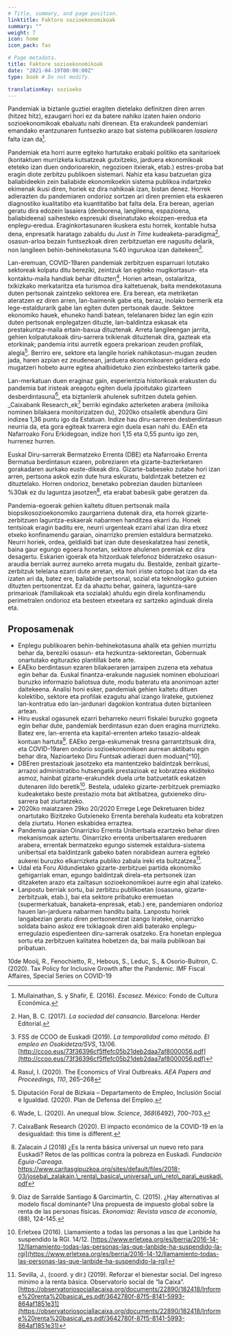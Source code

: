 ```yaml
---
# Title, summary, and page position.
linktitle: Faktore sozioekonomikoak
summary: ""
weight: 7
icon: home
icon_pack: fas

# Page metadata.
title: Faktore sozioekonomikoak
date: "2021-04-19T00:00:00Z"
type: book # Do not modify.

translationKey: sozioeko
---
```


    

Pandemiak ia biztanle guztiei eragiten dietelako definitzen diren arren (hitzez hitz), ezaugarri hori ez da batere nahiko izaten haien ondorio sozioekonomikoak ebaluatu nahi direnean. Eta erakundeek pandemiari emandako erantzunaren funtsezko arazo bat sistema publikoaren _lasaiera_ falta izan da[^1].

Pandemiak eta horri aurre egiteko hartutako erabaki politiko eta sanitarioek (kontaktuen murrizketa kutsatzeak gutxitzeko, jarduera ekonomikoak eteteko izan duen ondorioarekin, negozioen itxierak, etab.) estres-proba bat eragin diote zerbitzu publikoen sistemari. Nahiz eta kasu batzuetan giza baliabideekin zein baliabide ekonomikoekin sistema publikoa indartzeko ekimenak ikusi diren, horiek ez dira nahikoak izan, bistan denez. Horrek adierazten du pandemiaren ondorioz sortzen ari diren premien eta eskaeren diagnostiko kualitatibo eta kuantitatibo bat falta dela. Era berean, agerian geratu dira edozein lasaiera (denborena, langileena, espazioena, baliabideena) saihesteko espresuki diseinatutako ekoizpen-eredua eta enplegu-eredua. Eraginkortasunaren ikuskera estu horrek, kontable hutsa dena, enpresatik haratago zabaldu du _Just in Time_ kudeaketa-paradigma[^2], osasun-arloa bezain funtsezkoak diren zerbitzuetan ere nagusitu delarik, non langileen behin-behinekotasuna %40 ingurukoa izan daitekeen[^3].

Lan-eremuan, COVID-19aren pandemiak zerbitzuen esparruari lotutako sektoreak kolpatu ditu bereziki, zeintzuk lan egiteko mugikortasun- eta kontaktu-maila handiak behar dituzten[^4]. Horien artean, ostalaritza, txikizkako merkataritza eta turismoa dira kaltetuenak, baita mendekotasuna duten pertsonak zaintzeko sektorea ere. Era berean, eta metriketan ateratzen ez diren arren, lan-baimenik gabe eta, beraz, inolako bermerik eta lege-estaldurarik gabe lan egiten duten pertsonak daude. Sektore ekonomiko hauek, ehuneko handi batean, telelanaren bidez lan egin ezin duten pertsonak enplegatzen dituzte, lan-baldintza eskasak eta prestakuntza-maila ertain-baxua dituztenak. Arreta langileengan jarrita, gehien kolpatutakoak diru-sarrera txikienak dituztenak dira, gazteak eta etorkinak; pandemia iritsi aurretik egoera prekarioan zeuden profilak, alegia[^5]. Berriro ere, sektore eta langile horiek nahikotasun-mugan zeuden jada, haren azpian ez zeudenean, jarduera ekonomikoaren geldiera edo mugatzeri hobeto aurre egitea ahalbidetuko zien ezinbesteko tarterik gabe.

Lan-merkatuan duen eraginaz gain, esperientzia historikoak erakusten du pandemia bat iristeak areagotu egiten duela jipoitutako gizarteen desberdintasuna[^6], eta biztanlerik ahulenek sufritzen dutela gehien. _Caixabank Research_ek[^7] berriki egindako azterketen arabera (milioika nominen bilakaera monitorizatzen du), 2020ko otsailetik abendura Gini indizea 1,36 puntu igo da Estatuan. Indize hau diru-sarreren desberdintasun neurria da, eta gora egiteak txarrera egin duela esan nahi du. EAEn eta Nafarroako Foru Erkidegoan, indize hori 1,15 eta 0,55 puntu igo zen, hurrenez hurren.

Euskal Diru-sarrerak Bermatzeko Errenta (DBE) eta Nafarroako Errenta Bermatua berdintasun ezaren, pobreziaren eta gizarte-bazterketaren gorakadaren aurkako euste-dikeak dira. Gizarte-babeseko zutabe hori izan arren, pertsona askok ezin dute hura eskuratu, baldintzak betetzen ez dituztelako. Horren ondorioz, benetako pobrezian dauden biztanleen %30ak ez du laguntza jasotzen[^8], eta erabat babesik gabe geratzen da.

Pandemia-egoerak gehien kaltetu dituen pertsonak maila biopsikosozioekonomiko zaurgarriena dutenak dira, eta horrek gizarte-zerbitzuen laguntza-eskaerak nabarmen handitzea ekarri du. Honek tentsioak eragin baditu ere, neurri urgenteak ezarri ahal izan dira etxez etxeko konfinamendu garaian, oinarrizko premien estaldura bermatzeko. Neurri horiek, ordea, geldialdi bat izan dute deseskalatzea hasi zenetik, baina gaur egungo egoera honetan, sektore ahulenen premiak ez dira desagertu. Eskarien igoerak eta hitzorduak telefonoz bideratzeko osasun-araudia berriak aurrez aurreko arreta mugatu du. Bestalde, zenbait gizarte-zerbitzuk telelana ezarri dute arretan, eta hori iriste oztopo bat izan da eta izaten ari da, batez ere, baliabide pertsonal, sozial eta teknologiko gutxien dituzten pertsonentzat. Ez da ahaztu behar, gainera, laguntza-sare primarioak (familiakoak eta sozialak) ahuldu egin direla konfinamendu perimetralen ondorioz eta besteen etxeetara ez sartzeko aginduak direla eta.

## Proposamenak 

- Enplegu publikoaren behin-behinekotasuna ahalik eta gehien murriztu behar da, bereziki osasun- eta hezkuntza-sektoreetan, Gobernuak onartutako egiturazko plantillak bete arte.
- EAEko berdintasun ezaren bilakaeraren jarraipen zuzena eta xehatua egin behar da. Euskal finantza-erakunde nagusiek nominen eboluzioari buruzko informazio baliotsua dute, modu bateratu eta anonimoan azter daitekeena. Analisi honi esker, pandemiak gehien kaltetu dituen kolektibo, sektore eta profilak ezagutu ahal izango lirateke, gutxienez lan-kontratua edo lan-jardunari dagokion kontratua duten biztanleen artean.
- Hiru euskal ogasunek ezarri beharreko neurri fiskalei buruzko gogoeta egin behar dute, pandemiak berdintasun ezan duen eragina murrizteko. Batez ere, lan-errenta eta kapital-errenten arteko tasazio-aldeak kontuan hartuta[^9]. EAEko zerga-eskumenak tresna garrantzitsuak dira, eta COVID-19aren ondorio sozioekonomikoen aurrean aktibatu egin behar dira, Nazioarteko Diru Funtsak adierazi duen moduan[^10].
- DBEren prestazioak jasotzeko eta mantentzeko baldintzak berrikusi, arrazoi administratibo hutsengatik prestazioak ez kobratzea ekiditeko asmoz, hainbat gizarte-erakundek duela urte batzuetatik eskatzen dutenaren ildo beretik[^11]. Bestela, udaleko gizarte-zerbitzuek premiazko kudeaketako beste prestazio mota bat aktibatzea, gutxieneko diru-sarrera bat ziurtatzeko.
- 2020ko maiatzaren 29ko 20/2020 Errege Lege Dekretuaren bidez onartutako Bizitzeko Gutxieneko Errenta berehala kudeatu eta kobratzen dela ziurtatu. Honen eskabidea erraztea.
- Pandemia garaian Oinarrizko Errenta Unibertsala ezartzeko behar diren mekanismoak aztertu. Oinarrizko errenta unibertsalaren ereduaren arabera, errentak bermatzeko egungo sistemek estaldura-sistema unibertsal eta baldintzarik gabeko baten norabidean aurrera egiteko aukerei buruzko elkarrizketa publiko zabala ireki eta bultzatzea[^12].
- Udal eta Foru Aldundietako gizarte-zerbitzuei partida ekonomiko gehigarriak eman, egungo baldintzak direla-eta pertsonek izan ditzaketen arazo eta zailtasun sozioekonomikoei aurre egin ahal izateko.
- Lanpostu berriak sortu, bai zerbitzu publikoetan (osasuna, gizarte-zerbitzuak, etab.), bai eta sektore pribatuko eremuetan (supermerkatuak, banaketa-enpresak, etab.) ere, pandemiaren ondorioz hauen lan-jarduera nabarmen handitu baita. Lanpostu horiek langabezian geratu diren pertsonentzat izango lirateke, oinarrizko soldata baino askoz ere txikiagoak diren aldi baterako enplegu-erregulazio espedienteen diru-sarrerak osatzeko. Era honetan enplegua sortu eta zerbitzuen kalitatea hobetzen da, bai maila publikoan bai pribatuan.
    

  

[^1]: Mullainathan, S. y Shafir, E. (2016). _Escasez_. México: Fondo de Cultura Económica.

[^2]: Han, B. C. (2017). _La sociedad del cansancio_. Barcelona: Herder Editorial.

[^3]: FSS de CCOO de Euskadi (2019). _La temporalidad como método. El empleo en Osakidetza/SVS_, 13/06. [http://ccoo.eus/73f36396cf5ffefc05b21deb2daa7af8000056.pdf](http://ccoo.eus/73f36396cf5ffefc05b21deb2daa7af8000056.pdf)

[^4]: Rasul, I. (2020). The Economics of Viral Outbreaks. _AEA Papers and Proceedings_, _110_, 265–268

[^5]: Diputación Foral de Bizkaia – Departamento de Empleo, Inclusión Social e Igualdad. (2020). Plan de Defensa del Empleo.

[^6]: Wade, L. (2020). An unequal blow. _Science_, _368_(6492), 700–703.

[^7]: CaixaBank Research (2020). El impacto económico de la COVID-19 en la desigualdad: this time is different.

[^8]: Zalacain J (2018) ¿Es la renta básica universal un nuevo reto para Euskadi? Retos de las políticas contra la pobreza en Euskadi. _Fundación Eguia-Careaga._ https://www.caritasgipuzkoa.org/sites/default/files/2018-03/joseba\_zalakain.\_renta\_basica\_universal\_un\_reto\_para\_euskadi.pdf

[^9]: Díaz de Sarralde Santiago & Garcimartín, C. (2015). ¿Hay alternativas al modelo fiscal dominante? Una propuesta de impuesto global sobre la renta de las personas físicas. _Ekonomiaz: Revista vasca de economía_, (88), 124-145.

10de Mooij, R., Fenochietto, R., Hebous, S., Leduc, S., & Osorio-Buitron, C. (2020). Tax Policy for Inclusive Growth after the Pandemic. IMF Fiscal Affaires, Special Series on COVID-19

[^11]: Erletxea (2016). Llamamiento a todas las personas a las que Lanbide ha suspendido la RGI. 14/12. [https://www.erletxea.org/es/berria/2016-14-12/llamamiento-todas-las-personas-las-que-lanbide-ha-suspendido-la-rgi](https://www.erletxea.org/es/berria/2016-14-12/llamamiento-todas-las-personas-las-que-lanbide-ha-suspendido-la-rgi)

[^12]: Sevilla, J., (coord. y dir.) (2019). Reforzar el bienestar social. Del ingreso mínimo a la renta básica. Observatorio social de “la Caixa”. [https://observatoriosociallacaixa.org/documents/22890/182418/Informe%20renta%20basica\_es.pdf/3642780f-87f5-8141-5993-864af1851e31](https://observatoriosociallacaixa.org/documents/22890/182418/Informe%20renta%20basica\_es.pdf/3642780f-87f5-8141-5993-864af1851e31)

